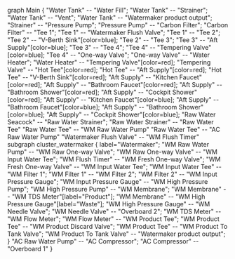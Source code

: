 graph Main {
    "Water Tank" -- "Water Fill";
    "Water Tank" -- "Strainer";
    "Water Tank" -- "Vent";
    "Water Tank" -- "Watermaker product output";
    "Strainer" -- "Pressure Pump";
    "Pressure Pump" -- "Carbon Filter";
    "Carbon Filter" -- "Tee 1";
    "Tee 1" -- "Watermaker Flush Valve";
    "Tee 1" -- "Tee 2";
    "Tee 2" -- "V-Berth Sink"[color=blue];
    "Tee 2" -- "Tee 3";
    "Tee 3" -- "Aft Supply"[color=blue];
    "Tee 3" -- "Tee 4";
    "Tee 4" -- "Tempering Valve"[color=blue];
    "Tee 4" -- "One-way Valve";
    "One-way Valve" -- "Water Heater";
    "Water Heater" -- "Tempering Valve"[color=red];
    "Tempering Valve" -- "Hot Tee"[color=red];
    "Hot Tee" -- "Aft Supply"[color=red];
    "Hot Tee" -- "V-Berth Sink"[color=red];
    "Aft Supply" -- "Kitchen Faucet"[color=red];
    "Aft Supply" -- "Bathroom Faucet"[color=red];
    "Aft Supply" -- "Bathroom Shower"[color=red];
    "Aft Supply" -- "Cockpit Shower"[color=red];
    "Aft Supply" -- "Kitchen Faucet"[color=blue];
    "Aft Supply" -- "Bathroom Faucet"[color=blue];
    "Aft Supply" -- "Bathroom Shower"[color=blue];
    "Aft Supply" -- "Cockpit Shower"[color=blue];
    "Raw Water Seacock" -- "Raw Water Strainer";
    "Raw Water Strainer" -- "Raw Water Tee"
    "Raw Water Tee" -- "WM Raw Water Pump"
    "Raw Water Tee" -- "AC Raw Water Pump"
    "Watermaker Flush Valve" -- "WM Flush Timer"
    subgraph cluster_watermaker {
        label="Watermaker";
        "WM Raw Water Pump" -- "WM Raw One-way Valve";
        "WM Raw One-way Valve" -- "WM Input Water Tee";
        "WM Flush Timer" -- "WM Fresh One-way Valve";
        "WM Fresh One-way Valve" -- "WM Input Water Tee";
        "WM Input Water Tee" -- "WM Filter 1";
        "WM Filter 1" -- "WM Filter 2";
        "WM Filter 2" -- "WM Input Pressure Gauge";
        "WM Input Pressure Gauge" -- "WM High Pressure Pump";
        "WM High Pressure Pump" -- "WM Membrane";
        "WM Membrane" -- "WM TDS Meter"[label="Product"];
        "WM Membrane" -- "WM High Pressure Gauge"[label="Waste"];
        "WM High Pressure Gauge" -- "WM Needle Valve";
        "WM Needle Valve" -- "Overboard 2";
        "WM TDS Meter" -- "WM Flow Meter";
        "WM Flow Meter" -- "WM Product Tee";
        "WM Product Tee" -- "WM Product Discard Valve";
        "WM Product Tee" -- "WM Product To Tank Valve";
        "WM Product To Tank Valve" -- "Watermaker product output";
    }
    "AC Raw Water Pump" -- "AC Compressor";
    "AC Compressor" -- "Overboard 1"
}